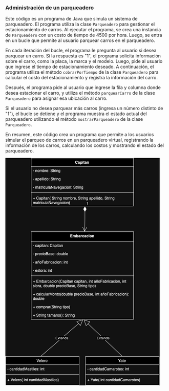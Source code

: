 ### Administración de un parqueadero

Este código es un programa de Java que simula un sistema de parqueadero. El programa utiliza la clase `Parqueadero` para gestionar el estacionamiento de carros. Al ejecutar el programa, se crea una instancia de `Parqueadero` con un costo de tiempo de 4500 por hora. Luego, se entra en un bucle que permite al usuario parquear carros en el parqueadero. 

En cada iteración del bucle, el programa le pregunta al usuario si desea parquear un carro. Si la respuesta es "1", el programa solicita información sobre el carro, como la placa, la marca y el modelo. Luego, pide al usuario que ingrese el tiempo de estacionamiento deseado. A continuación, el programa utiliza el método `cobrarPorTiempo` de la clase `Parqueadero` para calcular el costo del estacionamiento y registra la información del carro.

Después, el programa pide al usuario que ingrese la fila y columna donde desea estacionar el carro, y utiliza el método `parquearCarro` de la clase `Parqueadero` para asignar esa ubicación al carro.

Si el usuario no desea parquear más carros (ingresa un número distinto de "1"), el bucle se detiene y el programa muestra el estado actual del parqueadero utilizando el método `mostrarParqueadero` de la clase `Parqueadero`.

En resumen, este código crea un programa que permite a los usuarios simular el parqueo de carros en un parqueadero virtual, registrando la información de los carros, calculando los costos y mostrando el estado del parqueadero.

![](https://github.com/Jhonro0507/BackendDeepening/blob/main/Workshop1_POO/src/EjercicioEmbarcaciones/Workshop1_POO.drawio.png)
